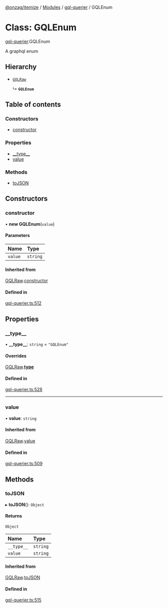 [@onzag/itemize](../README.md) / [Modules](../modules.md) / [gql-querier](../modules/gql_querier.md) / GQLEnum

# Class: GQLEnum

[gql-querier](../modules/gql_querier.md).GQLEnum

A graphql enum

## Hierarchy

- [`GQLRaw`](gql_querier.GQLRaw.md)

  ↳ **`GQLEnum`**

## Table of contents

### Constructors

- [constructor](gql_querier.GQLEnum.md#constructor)

### Properties

- [\_\_type\_\_](gql_querier.GQLEnum.md#__type__)
- [value](gql_querier.GQLEnum.md#value)

### Methods

- [toJSON](gql_querier.GQLEnum.md#tojson)

## Constructors

### constructor

• **new GQLEnum**(`value`)

#### Parameters

| Name | Type |
| :------ | :------ |
| `value` | `string` |

#### Inherited from

[GQLRaw](gql_querier.GQLRaw.md).[constructor](gql_querier.GQLRaw.md#constructor)

#### Defined in

[gql-querier.ts:512](https://github.com/onzag/itemize/blob/5c2808d3/gql-querier.ts#L512)

## Properties

### \_\_type\_\_

• **\_\_type\_\_**: `string` = `"GQLEnum"`

#### Overrides

[GQLRaw](gql_querier.GQLRaw.md).[__type__](gql_querier.GQLRaw.md#__type__)

#### Defined in

[gql-querier.ts:528](https://github.com/onzag/itemize/blob/5c2808d3/gql-querier.ts#L528)

___

### value

• **value**: `string`

#### Inherited from

[GQLRaw](gql_querier.GQLRaw.md).[value](gql_querier.GQLRaw.md#value)

#### Defined in

[gql-querier.ts:509](https://github.com/onzag/itemize/blob/5c2808d3/gql-querier.ts#L509)

## Methods

### toJSON

▸ **toJSON**(): `Object`

#### Returns

`Object`

| Name | Type |
| :------ | :------ |
| `__type__` | `string` |
| `value` | `string` |

#### Inherited from

[GQLRaw](gql_querier.GQLRaw.md).[toJSON](gql_querier.GQLRaw.md#tojson)

#### Defined in

[gql-querier.ts:515](https://github.com/onzag/itemize/blob/5c2808d3/gql-querier.ts#L515)

